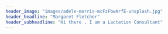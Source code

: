 ```yaml
---
header_image: "images/adele-morris-mcFzFbwArfE-unsplash.jpg"
header_headline: "Margaret Fletcher"
header_subheadline: "Hi there , I am a Lactation Consultant"
---
```

